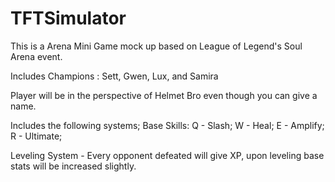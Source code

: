 # TFTSimulator

This is a Arena Mini Game mock up based on League of Legend's Soul Arena event.

Includes Champions : Sett, Gwen, Lux, and Samira

Player will be in the perspective of Helmet Bro even though you can give a name.

Includes the following systems;
  Base Skills:
  Q - Slash;
  W - Heal;
  E - Amplify;
  R - Ultimate;
  
Leveling System - Every opponent defeated will give XP, upon leveling base stats will be increased slightly.

